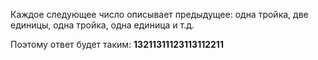 Каждое следующее число описывает предыдущее:
одна тройка, две единицы, одна тройка, одна единица и т.д.

Поэтому ответ будет таким: **13211311123113112211**
